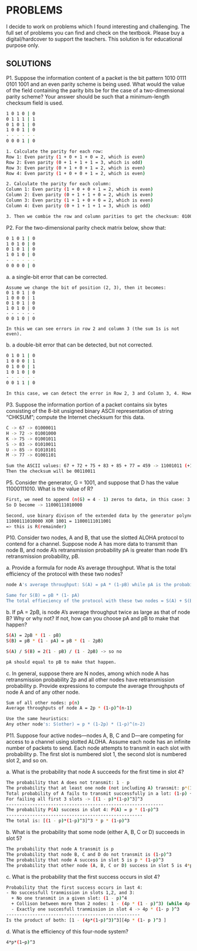 # PROBLEMS
I decide to work on problems which I found interesting and challenging. The full set of problems you can find and check on the textbook. Please buy a digital/hardcover to support the teachers. This solution is for educational purpose only.

## SOLUTIONS 
P1. Suppose the information content of a packet is the bit pattern 1010 0111 0101 1001 and an even parity scheme is being used. What would the value of the field containing the parity bits be for the case of a two-dimensional parity scheme? Your answer should be such that a minimum-length checksum field is used.
```sh
1 0 1 0 | 0
0 1 1 1 | 1 
0 1 0 1 | 0
1 0 0 1 | 0
- - - - - -
0 0 0 1 | 0
```

```sh
1. Calculate the parity for each row:
Row 1: Even parity (1 + 0 + 1 + 0 = 2, which is even)
Row 2: Even parity (0 + 1 + 1 + 1 = 3, which is odd)
Row 3: Even parity (0 + 1 + 0 + 1 = 2, which is even)
Row 4: Even parity (1 + 0 + 0 + 1 = 2, which is even)

2. Calculate the parity for each column:
Column 1: Even parity (1 + 0 + 0 + 1 = 2, which is even)
Column 2: Even parity (0 + 1 + 1 + 0 = 2, which is even)
Column 3: Even parity (1 + 1 + 0 + 0 = 2, which is even)
Column 4: Even parity (0 + 1 + 1 + 1 = 3, which is odd)

3. Then we combie the row and column parities to get the checksum: 0100 0001 0 
```

P2. For the two-dimensional parity check matrix below, show that:
```sh
0 1 0 1 | 0
1 0 1 0 | 0
0 1 0 1 | 0
1 0 1 0 | 0 
- - - - - - 
0 0 0 0 | 0 

```
a. a single-bit error that can be corrected.
```
Assume we change the bit of position (2, 3), then it becomes:
0 1 0 1 | 0
1 0 0 0 | 1
0 1 0 1 | 0
1 0 1 0 | 0 
- - - - - - 
0 0 1 0 | 0 

In this we can see errors in row 2 and column 3 (the sum 1s is not even). 
```

b. a double-bit error that can be detected, but not corrected.
```sh
0 1 0 1 | 0 
1 0 0 0 | 1
0 1 0 0 | 1
1 0 1 0 | 0
- - - - - - 
0 0 1 1 | 0 

In this case, we can detect the error in Row 2, 3 and Column 3, 4. However, these intersect at multiple points: (2, 3), (2, 4), (3, 3), and (3, 4), making it unclear which bits are in error.
```

P3. Suppose the information portion of a packet contains six bytes consisting of the 8-bit unsigned binary ASCII representation of string “CHKSUM”; compute the Internet checksum for this data.
```sh
C -> 67 -> 01000011
H -> 72 -> 01001000
K -> 75 -> 01001011
S -> 83 -> 01010011
U -> 85 -> 01010101
M -> 77 -> 01001101

Sum the ASCII values: 67 + 72 + 75 + 83 + 85 + 77 = 459 -> 11001011 (+1 carry bit) -> 11001100
Then the checksum will be 00110011 
```

P5. Consider the generator, G = 1001, and suppose that D has the value 11000111010. What is the value of R?
```sh
First, we need to append (n(G) = 4 - 1) zeros to data, in this case: 3
So D become -> 11000111010000

Second, use binary divison of the extended data by the generator polynomial G using XOR:
11000111010000 XOR 1001 = 11000111011001
=> this is R(remainder) 
```

P10. Consider two nodes, A and B, that use the slotted ALOHA protocol to contend for a channel. Suppose node A has more data to transmit than node B, and node A’s retransmission probability pA is greater than node B’s retransmission probability, pB.

a. Provide a formula for node A’s average throughput. What is the total efficiency of the protocol with these two nodes?
```sh
node A's average throughput: S(A) = pA * (1-pB) while pA is the probability of node A transmit and B does not transmit 

Same for S(B) = pB * (1- pA)
The total effieciency of the protocol with these two nodes = S(A) + S(B)
```
b. If pA = 2pB, is node A’s average throughput twice as large as that of node B? Why or why not? If not, how can you choose pA and pB to make that happen?
```sh
S(A) = 2pB * (1 - pB) 
S(B) = pB * (1 - pA) = pB * (1 - 2pB)

S(A) / S(B) = 2(1 - pB) / (1 - 2pB) -> so no

pA should equal to pB to make that happen. 
```
c. In general, suppose there are N nodes, among which node A has retransmission probability 2p and all other nodes have retransmission probability p. Provide expressions to compute the average throughputs of node A and of any other node.
```sh
Sum of all other nodes: p(n)
Average throughputs of node A = 2p * (1-p)^(n-1)

Use the same heuristics:
Any other node's: S(other) = p * (1-2p) * (1-p)^(n-2)
```

P11. Suppose four active nodes—nodes A, B, C and D—are competing for access to a channel using slotted ALOHA. Assume each node has an infinite number of packets to send. Each node attempts to transmit in each slot with probability p. The first slot is numbered slot 1, the second slot is numbered slot 2, and so on.

a. What is the probability that node A succeeds for the first time in slot 4?
```sh
The probability that A does not transmit: 1 - p
The probability that at least one node (not including A) transmit: p*(1 - (1 - p)^3) 
Total probability of A fails to transmit successfully in a lot: (1-p) + p*(1-(1-p)^3) = 1-p(1-p)^3
For failing all first 3 slots -> [(1 - p)*(1-p)^3]^3
------------------------------------------------------------
The probability P(A) success in slot 4: P(A) = p * (1-p)^3
----------------------------------------------------
The total is: [(1 - p)*(1-p)^3]^3 * p * (1-p)^3 
```
b. What is the probability that some node (either A, B, C or D) succeeds in slot 5?
```sh
The probability that node A transmit is p
The probability that node B, C and D do not transmit is (1-p)^3
The probability that node A success in slot 5 is p * (1-p)^3
The probability that other node (A, B, C or D) success in slot 5 is 4*p * (1-p)^3
```
c. What is the probability that the first success occurs in slot 4?
```sh
Probability that the first success occurs in last 4:
- No successfull tranmission in slots 1,2, and 3: 
  + No one transmit in a given slot: (1 - p)^4 
  + Collison between more than 2 nodes: 1 - (4p * (1 - p)^3) (while 4p(1-p)^3 is the probability that exactly one node transmit) -> for 3 slots: 1 - (4p*(1-p)^3)^3
  - Exactly one succesfull tranmission in slot 4 -> 4p * (1- p )^3 
---------------------------------------------------
Is the product of both: [1 - (4p*(1-p)^3)^3][4p * (1- p )^3 ]
```
d. What is the efficiency of this four-node system?
```sh
4*p*(1−p)^3
```